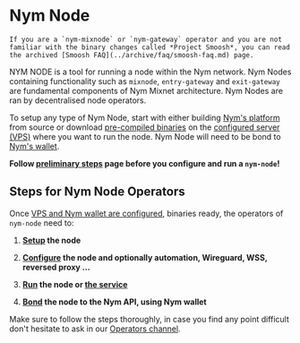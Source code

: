# Nym Node

```admonish note
If you are a `nym-mixnode` or `nym-gateway` operator and you are not familiar with the binary changes called *Project Smoosh*, you can read the archived [Smoosh FAQ](../archive/faq/smoosh-faq.md) page.
```

NYM NODE is a tool for running a node within the Nym network. Nym Nodes containing functionality such as `mixnode`, `entry-gateway` and `exit-gateway` are fundamental components of Nym Mixnet architecture. Nym Nodes are ran by decentralised node operators.

To setup any type of Nym Node, start with either building [Nym's platform](../binaries/building-nym.md) from source or download [pre-compiled binaries](../binaries/pre-built-binaries.md) on the [configured server (VPS)](vps-setup.md) where you want to run the node. Nym Node will need to be bond to [Nym's wallet](wallet-preparation.md). 

**Follow [preliminary steps](preliminary-steps.md) page before you configure and run a `nym-node`!**

## Steps for Nym Node Operators

Once [VPS and Nym wallet are configured](preliminary-steps.md), binaries ready, the operators of `nym-node` need to:

1. **[Setup](setup.md) the node**

2. **[Configure](configuration.md) the node and optionally automation, Wireguard, WSS, reversed proxy ...**

3. **[Run](setup.md#initialise--run) the node or [the service](configuration.md#following-steps-for-nym-nodes-running-as-systemd-service)**

4. **[Bond](bonding.md) the node to the Nym API, using Nym wallet**

Make sure to follow the steps thoroughly, in case you find any point difficult don't hesitate to ask in our [Operators channel](https://matrix.to/#/#operators:nymtech.chat).

<!-- COMMENTING OUT

## Quick `nym-node --mode exit-gateway` Setup

During the testing events series [Fast and Furious](https://nymtech.net/events/fast-and-furious) we found out, that after introducing IP Packet Router and [Nym exit policy](https://nymtech.net/.wellknown/network-requester/exit-policy.txt) as default features,  only a fragment of Exit Gateways routes correctly through IPv4 and IPv6. We built a useful monitor to check out your Gateway (`nym-node --mode exit-gateway`) at [harbourmaster.nymtech.net](https://harbourmaster.nymtech.net/).

Below is a fast - *ten command* - deployment for seasoned operators to migrate and setup the node, configure networking and connectivity and verify that it all works as it should by getting two free jokes through the Mixnet.

```admonish caution
If you are not well familiar with `nym-node` setup, automation, and `nymtun0` configuration, follow the [steps above](#steps-for-nym-node-operators) page by page. You can use this flow as a reference later on.
```

1. [Get](../binaries/pre-built-binaries.md) or [build](../binaries/building-nym.md) the latest `nym-node` binary

2. Get [network_tunnel_manager.sh](https://gist.github.com/tommyv1987/ccf6ca00ffb3d7e13192edda61bb2a77) script and grant permissions
```sh
curl -o network_tunnel_manager.sh -L https://gist.githubusercontent.com/tommyv1987/ccf6ca00ffb3d7e13192edda61bb2a77/raw/9d785d6ee3aa2970553633eccbd89a827f49fab5/network_tunnel_manager.sh && chmod +x network_tunnel_manager.sh
```

3. In case you had a`nym-gateway` running, stop the process (directly or systemd service), and [**migrate to `nym-node`**](setup.md#migrate) now!

4. Apply the rules:
```sh
sudo ./network_tunnel_manager.sh apply_iptables_rules
```
5. Check Nymtun IP tables:
```sh
sudo ./network_tunnel_manager.sh check_nymtun_iptables
```

6. Display IPv6:
```sh
sudo ./network_tunnel_manager.sh fetch_and_display_ipv6
```
 - You should see a `global ipv6` address:
~~~admonish example collapsible=true title="Correct `./network_tunnel_manager.sh fetch_and_display_ipv6` output:"
```sh
iptables-persistent is already installed.
Using IPv6 address: 2001:db8:a160::1/112 #the address will be different for you
operation fetch_ipv6_address_nym_tun completed successfully.
```
~~~

7. (If you didn't have a `nym-node` service yet) Create `systemd` [automation and configuration file](configuration.md#systemd), reload and enable the service

8. Start `nym-node` service:
```sh
sudo service nym-node start && journalctl -u nym-node -f -n 100
```
9. Upgrade your node version in the smart contract, [using Nym wallet](manual-upgrade.md#step-2-updating-your-node-information-in-the-smart-contract)
  - If you don't run this as an upgrade but started a fresh new node, you need to [bond](bonding.md) the gateway now. After that finish the verification steps below.

10. After a minute of running properly, validate your `nymtun0` routing:

  - Display the address 
```sh
ip addr show nymtun0
```

~~~admonish example collapsible=true title="Correct `ip addr show nymtun0` output:"
```sh
# your addresses will be different
8: nymtun0: <POINTOPOINT,MULTICAST,NOARP,UP,LOWER_UP> mtu 1420 qdisc fq_codel state UNKNOWN group default qlen 500
    link/none
    inet 10.0.0.1/16 scope global nymtun0
       valid_lft forever preferred_lft forever
    inet6 2001:db8:a160::1/112 scope global
       valid_lft forever preferred_lft forever
    inet6 fe80::ad08:d167:5700:8c7c/64 scope link stable-privacy
       valid_lft forever preferred_lft forever`
```
~~~

  - Run a joke through the Mixnet - you should get two jokes (IPv4 and IPv6 routing):

```sh
sudo ./network_tunnel_manager.sh joke_through_the_mixnet
```

-->
